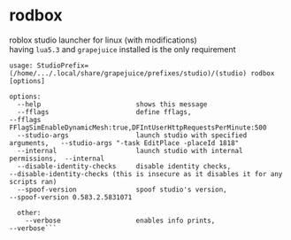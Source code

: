 # rodbox
roblox studio launcher for linux (with modifications)<br>
having `lua5.3` and `grapejuice` installed is the only requirement
```rodbox (0.0.1) is a cli for launching roblox studio on linux (with modifications)
usage: StudioPrefix=(/home/.../.local/share/grapejuice/prefixes/studio)/(studio) rodbox [options]

options:
  --help                        shows this message
  --fflags                      define fflags,                            --fflags FFlagSimEnableDynamicMesh:true,DFIntUserHttpRequestsPerMinute:500
  --studio-args                 launch studio with specified arguments,   --studio-args "-task EditPlace -placeId 1818"
  --internal                    launch studio with internal permissions,  --internal
  --disable-identity-checks     disable identity checks,                  --disable-identity-checks (this is insecure as it disables it for any scripts ran)
  --spoof-version               spoof studio's version,                   --spoof-version 0.583.2.5831071

  other:
    --verbose                   enables info prints,                      --verbose```
